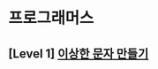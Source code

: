 # 프로그래머스 
## [Level 1] [이상한 문자 만들기][link]

[link]: https://programmers.co.kr/learn/courses/30/lessons/12930
